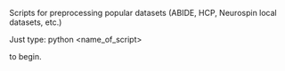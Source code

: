 Scripts for preprocessing popular datasets (ABIDE, HCP, Neurospin local datasets, etc.)

Just type:
     python <name_of_script>

to begin.